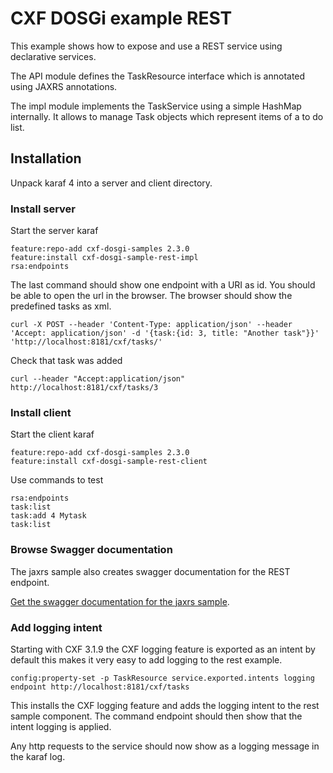 # CXF DOSGi example REST

This example shows how to expose and use a REST service using declarative services.

The API module defines the TaskResource interface which is annotated using JAXRS annotations.

The impl module implements the TaskService using a simple HashMap internally. It allows to manage Task objects which represent items of a to do list.

 
## Installation

Unpack karaf 4 into a server and client directory.

### Install server 

Start the server karaf

```
feature:repo-add cxf-dosgi-samples 2.3.0
feature:install cxf-dosgi-sample-rest-impl
rsa:endpoints
```

The last command should show one endpoint with a URI as id. You should be able to open the url in the browser. The browser should show the predefined tasks as xml.

```
curl -X POST --header 'Content-Type: application/json' --header 'Accept: application/json' -d '{task:{id: 3, title: "Another task"}}' 'http://localhost:8181/cxf/tasks/'
```

Check that task was added

```
curl --header "Accept:application/json" http://localhost:8181/cxf/tasks/3
```

### Install client 

Start the client karaf

```
feature:repo-add cxf-dosgi-samples 2.3.0
feature:install cxf-dosgi-sample-rest-client
```
Use commands to test

```
rsa:endpoints
task:list
task:add 4 Mytask
task:list
```

### Browse Swagger documentation

The jaxrs sample also creates swagger documentation for the REST endpoint.

[Get the swagger documentation for the jaxrs sample](http://localhost:8181/cxf/tasks/api-docs?url=../swagger.json).

### Add logging intent

Starting with CXF 3.1.9 the CXF logging feature is exported as an intent by
default this makes it very easy to add logging to the rest example.

```
config:property-set -p TaskResource service.exported.intents logging
endpoint http://localhost:8181/cxf/tasks
```

This installs the CXF logging feature and adds the logging intent to the
rest sample component. The command endpoint should then show that the intent
logging is applied. 

Any http requests to the service should now show as a logging message in the
karaf log.

